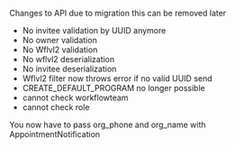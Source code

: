 Changes to API due to migration this can be removed later

- No invitee validation by UUID anymore
- No owner validation
- No Wflvl2 validation
- No wflvl2 deserialization
- No invitee deserialization
- Wflvl2 filter now throws error if no valid UUID send
- CREATE_DEFAULT_PROGRAM no longer possible
- cannot check workflowteam
- cannot check role


You now have to pass org_phone and org_name with AppointmentNotification
